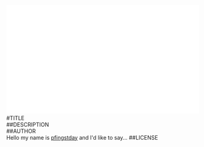 ![image](screenshot.png)  
#TITLE  
##DESCRIPTION  
##AUTHOR  
Hello my name is [pfingstday](https://github.com/pfingstday) and I'd like to say... 
##LICENSE  
